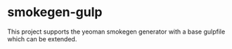# smokegen-gulp

This project supports the yeoman smokegen generator with a base gulpfile which can be extended.

